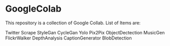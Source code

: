 # GoogleColab

This repository is a collection of Google Collab.
List of Items are:

Twitter Scrape
StyleGan
CycleGan
Yolo
Pix2Pix
ObjectDectection
MusicGen
FlickrWalker
DepthAnalysis
CaptionGenerator
BlobDetection
